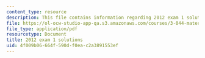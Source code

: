 ```yaml
---
content_type: resource
description: This file contains information regarding 2012 exam 1 solutions.
file: https://ol-ocw-studio-app-qa.s3.amazonaws.com/courses/3-044-materials-processing-spring-2013/4f009b06664f590df0eac2a3891553ef_MIT3_044S13_2012exam1solns.pdf
file_type: application/pdf
resourcetype: Document
title: 2012 exam 1 solutions
uid: 4f009b06-664f-590d-f0ea-c2a3891553ef
---
```

